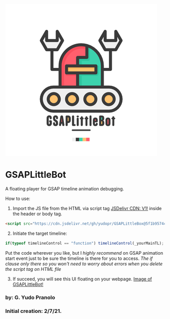 ![Robot](https://github.com/yudopr/GSAPLittleBot/blob/main/img/robot-new.png?raw=true)

# GSAPLittleBot

A floating player for GSAP timeline animation debugging.

How to use:
1. Import the JS file from the HTML via script tag [JSDelivr CDN: V1!](https://cdn.jsdelivr.net/gh/yudopr/GSAPLittleBox@5f1b9574c83c8bbcf7a2558d0ae312547d3a797b/gsapDebug.js) inside the header or body tag.

```HTML
<script src="https://cdn.jsdelivr.net/gh/yudopr/GSAPLittleBox@5f1b9574c83c8bbcf7a2558d0ae312547d3a797b/gsapDebug.js" type="text/javascript"></script>
```

2. Initiate the target timeline:

```javascript
if(typeof timelineControl == "function") timelineControl(_yourMainTL);
```

Put the code wherever you like, but I _highly recommend_ on GSAP animation start event just to be sure the timeline is there for you to access.
_The if clause only there so you won't need to worry about errors when you delete the script tag on HTML file_

3. If succeed, you will see this UI floating on your webpage.
[Image of GSAPLittleBot!](https://github.com/yudopr/GSAPLittleBot/blob/main/img/GSAPLittleBot.png?raw=true)


### by: G. Yudo Pranolo
### Initial creation: 2/7/21.
